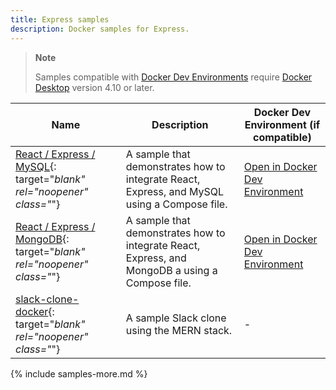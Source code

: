 ```yaml
---
title: Express samples
description: Docker samples for Express.
---
```


> **Note**
>
> Samples compatible with [Docker Dev Environments](../desktop/dev-environments/index.md) require [Docker Desktop](../get-docker.md) version 4.10 or later.

| Name | Description | Docker Dev Environment (if compatible) |
| ---- | ----------- | -------------------------------------- |
| [React / Express / MySQL](https://github.com/docker/awesome-compose/tree/master/react-express-mysql){: target="_blank" rel="noopener" class="_"} | A sample that demonstrates how to integrate React, Express, and MySQL using a Compose file. | [Open in Docker Dev Environment](https://open.docker.com/dashboard/dev-envs?url=https://github.com/docker/awesome-compose/tree/master/react-express-mysql) |
| [React / Express / MongoDB](https://github.com/docker/awesome-compose/tree/master/react-express-mongodb){: target="_blank" rel="noopener" class="_"} |  A sample that demonstrates how to integrate React, Express, and MongoDB a using a Compose file.  | [Open in Docker Dev Environment](https://open.docker.com/dashboard/dev-envs?url=https://github.com/docker/awesome-compose/tree/master/react-express-mongodb) |
| [slack-clone-docker](https://github.com/dockersamples/slack-clone-docker){: target="_blank" rel="noopener" class="_"} | A sample Slack clone using the MERN stack. | - |

{% include samples-more.md %}
